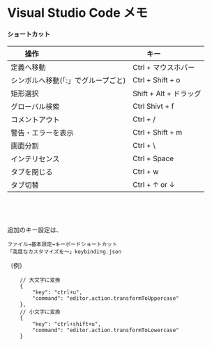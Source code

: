 # Visual Studio Code メモ

#### ショートカット

|　　操作                                |　　キー                    |
|:--------------------------------------|:---------------------------|
| 定義へ移動                             |  Ctrl + マウスホバー       |
| シンボルへ移動(「:」でグループごと)      |  Ctrl + Shift + o          |
| 矩形選択                               |  Shift + Alt + ドラッグ    |
| グローバル検索                          |  Ctrl Shivt + f            |
| コメントアウト                          |  Ctrl + /                  |
| 警告・エラーを表示                      |  Ctrl + Shift + m          |
| 画面分割                               |  Ctrl + \                  |
| インテリセンス                         |  Ctrl + Space              |
| タブを閉じる                           |  Ctrl + w                 |
| タブ切替                               |  Ctrl + ↑ or ↓            |

  
　  
　  
　  
追加のキー設定は、
```
ファイル→基本設定→キーボードショートカット
「高度なカスタマイズを～」keybinding.json
```
（例）
```
    // 大文字に変換
    {
        "key": "ctrl+u",
        "command": "editor.action.transformToUppercase"
    },
    // 小文字に変換
    {
        "key": "ctrl+shift+u",
        "command": "editor.action.transformToLowercase"
    }
```
